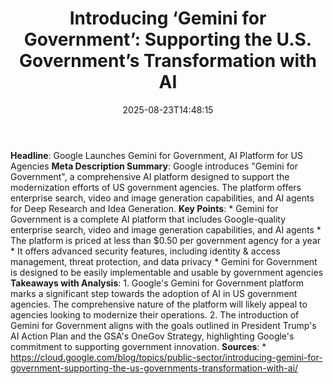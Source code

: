﻿---
title: "Introducing ‘Gemini for Government’: Supporting the U.S. Government’s Transformation with AI"
date: "2025-08-23T14:48:15"
category: "Markets"
summary: ""
slug: "introducing gemini for government supporting the us governme"
source_urls:
  - "https://cloud.google.com/blog/topics/public-sector/introducing-gemini-for-government-supporting-the-us-governments-transformation-with-ai/"
seo:
  title: "Introducing ‘Gemini for Government’: Supporting the U.S. Government’s Transformation with AI | Hash n Hedge"
  description: ""
  keywords: ["news", "markets", "brief"]
---
**Headline**: Google Launches Gemini for Government, AI Platform for US Agencies  **Meta Description Summary**: Google introduces "Gemini for Government", a comprehensive AI platform designed to support the modernization efforts of US government agencies. The platform offers enterprise search, video and image generation capabilities, and AI agents for Deep Research and Idea Generation.  **Key Points**:  * Gemini for Government is a complete AI platform that includes Google-quality enterprise search, video and image generation capabilities, and AI agents * The platform is priced at less than $0.50 per government agency for a year * It offers advanced security features, including identity & access management, threat protection, and data privacy * Gemini for Government is designed to be easily implementable and usable by government agencies  **Takeaways with Analysis**:  1. Google's Gemini for Government platform marks a significant step towards the adoption of AI in US government agencies. The comprehensive nature of the platform will likely appeal to agencies looking to modernize their operations. 2. The introduction of Gemini for Government aligns with the goals outlined in President Trump's AI Action Plan and the GSA's OneGov Strategy, highlighting Google's commitment to supporting government innovation.  **Sources**:  * https://cloud.google.com/blog/topics/public-sector/introducing-gemini-for-government-supporting-the-us-governments-transformation-with-ai/ 
